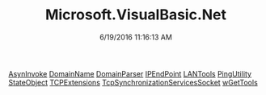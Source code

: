 ﻿---
title: Microsoft.VisualBasic.Net
date: 6/19/2016 11:16:13 AM
---

[AsynInvoke](T-Microsoft.VisualBasic.Net.AsynInvoke.html)
[DomainName](T-Microsoft.VisualBasic.Net.DomainName.html)
[DomainParser](T-Microsoft.VisualBasic.Net.DomainParser.html)
[IPEndPoint](T-Microsoft.VisualBasic.Net.IPEndPoint.html)
[LANTools](T-Microsoft.VisualBasic.Net.LANTools.html)
[PingUtility](T-Microsoft.VisualBasic.Net.PingUtility.html)
[StateObject](T-Microsoft.VisualBasic.Net.StateObject.html)
[TCPExtensions](T-Microsoft.VisualBasic.Net.TCPExtensions.html)
[TcpSynchronizationServicesSocket](T-Microsoft.VisualBasic.Net.TcpSynchronizationServicesSocket.html)
[wGetTools](T-Microsoft.VisualBasic.Net.wGetTools.html)
